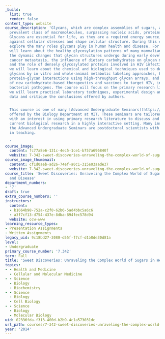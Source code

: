 ```yaml
---
_build:
  list: true
  render: false
content_type: website
course_description: 'Glycans, which are complex assemblies of sugars, are the most
  prevalent class of macromolecules, surpassing nucleic acids, proteins and lipids.
  Glycans are essential for life, as they are a required energy source, provide protection
  against cellular stresses and shape cellular structure. During this course, we will
  explore the many roles glycans play in human health and disease. For example, we
  will learn about the healthy glycosylation patterns of many mammalian proteins and
  the dynamic changes that glycan structures undergo during early development and
  cancer metastasis, the influence of dietary carbohydrates on glycan metabolism,
  and the role of densely glycosylated proteins involved in HIV infectivity. Concurrently,
  we will learn about the chemical and biological techniques used to detect and visualize
  glycans by in vitro and whole-animal metabolic labeling approaches, how to profile
  protein-glycan interactions using high-throughput glycan arrays, and about the development
  of new carbohydrate-based therapeutics and vaccines to target HIV, influenza and
  bacterial pathogens. The course will focus on the primary research literature, and
  we will learn practical laboratory techniques, experimental design and how to interpret
  data and critique the conclusions offered by authors.


  This course is one of many [Advanced Undergraduate Seminars](https://biology.mit.edu/undergraduate/course_listings/advanced_undergraduate_seminars)
  offered by the Biology Department at MIT. These seminars are tailored for students
  with an interest in using primary research literature to discuss and learn about
  current biological research in a highly interactive setting. Many instructors of
  the Advanced Undergraduate Seminars are postdoctoral scientists with a strong interest
  in teaching.

  '
course_image:
  content: fc77a8e6-131c-4ec5-1ce1-b757a696840f
  website: 7-342-sweet-discoveries-unraveling-the-complex-world-of-sugars-in-health-and-disease-fall-2014
course_image_thumbnail:
  content: cf1d0aeb-ad26-74ef-a0c1-315e03aade37
  website: 7-342-sweet-discoveries-unraveling-the-complex-world-of-sugars-in-health-and-disease-fall-2014
course_title: 'Sweet Discoveries: Unraveling the Complex World of Sugars in Health
  and Disease'
department_numbers:
- '7'
draft: true
extra_course_numbers: ''
instructors:
  content:
  - b1664b98-752a-c2f0-62b6-5ad4bbc5a6c6
  - a3f7cf13-d754-437e-8dba-894fec578d94
  website: ocw-www
learning_resource_types:
- Presentation Assignments
- Written Assignments
legacy_uid: 9c18bd27-3080-d55f-f7cf-d1b8de30d81a
level:
- Undergraduate
primary_course_number: '7.342'
term: Fall
title: 'Sweet Discoveries: Unraveling the Complex World of Sugars in Health and Disease'
topics:
- - Health and Medicine
  - Cellular and Molecular Medicine
- - Science
  - Biology
  - Biochemistry
- - Science
  - Biology
  - Cell Biology
- - Science
  - Biology
  - Molecular Biology
uid: 02336fda-f313-400d-b2b9-4c1a573031dc
url_path: courses/7-342-sweet-discoveries-unraveling-the-complex-world-of-sugars-in-health-and-disease-fall-2014
year: '2014'
---
```

